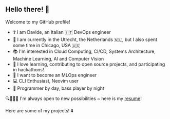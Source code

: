 ## Hello there! 👀

Welcome to my GitHub profile!

- ❓ I am Davide, an Italian 🇮🇹 DevOps engineer
- 📍 I am currently in the Utrecht, the Netherlands 🇳🇱, but I also spent some time in Chicago, USA 🇺🇸
- 📚 I'm interested in Cloud Computing, CI/CD, Systems Architecture, Machine Learning, AI and Computer Vision
- 🌱 I love learning, contributing to open source projects, and participating in hackathons!
- 🎯 I want to become an MLOps engineer
- 💻 CLI Enthusiast, Neovim user
- 🎸 Programmer by day, bass player by night

🔍👨🏻‍💻 I'm always open to new possibilities ~ here is my [resume](https://drive.google.com/file/d/1j6ik0jpvADijj3FMW2etlhWwS1-kWtAh/view?usp=sharing)!

Here are some of my projects! ⬇️

<!--
[![Anurag's GitHub stats](https://github-readme-stats.vercel.app/api?username=davmacario)](https://github.com/anuraghazra/github-readme-stats)
-->
